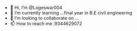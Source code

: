 - 👋 Hi, I’m @Logeswar004
- 🌱 I’m currently learning ...final year in B.E civil engineering
- 💞️ I’m looking to collaborate on ...
- 📫 How to reach me :9344629072

<!---
Logeswar004/Logeswar004 is a ✨ special ✨ repository because its `README.md` (this file) appears on your GitHub profile.
You can click the Preview link to take a look at your changes.
--->
